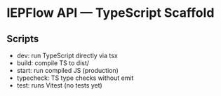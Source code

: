# IEPFlow API — TypeScript Scaffold

## Scripts
- dev: run TypeScript directly via tsx
- build: compile TS to dist/
- start: run compiled JS (production)
- typecheck: TS type checks without emit
- test: runs Vitest (no tests yet)
